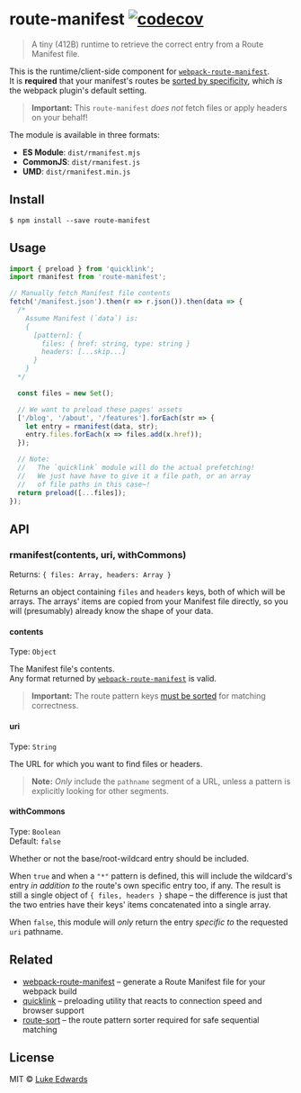 # route-manifest [![codecov](https://badgen.now.sh/codecov/c/github/lukeed/route-manifest)](https://codecov.io/gh/lukeed/route-manifest)

> A tiny (412B) runtime to retrieve the correct entry from a Route Manifest file.

This is the runtime/client-side component for [`webpack-route-manifest`](https://github.com/lukeed/webpack-route-manifest).<br>
It is **required** that your manifest's routes be [sorted by specificity](https://github.com/lukeed/route-sort#specificity), which _is_ the webpack plugin's default setting.

> **Important:** This `route-manifest` _does not_ fetch files or apply headers on your behalf!

The module is available in three formats:

* **ES Module**: `dist/rmanifest.mjs`
* **CommonJS**: `dist/rmanifest.js`
* **UMD**: `dist/rmanifest.min.js`


## Install

```
$ npm install --save route-manifest
```


## Usage

```js
import { preload } from 'quicklink';
import rmanifest from 'route-manifest';

// Manually fetch Manifest file contents
fetch('/manifest.json').then(r => r.json()).then(data => {
  /*
    Assume Manifest (`data`) is:
    {
      [pattern]: {
        files: { href: string, type: string }
        headers: [...skip...]
      }
    }
  */

  const files = new Set();

  // We want to preload these pages' assets
  ['/blog', '/about', '/features'].forEach(str => {
    let entry = rmanifest(data, str);
    entry.files.forEach(x => files.add(x.href));
  });

  // Note:
  //   The `quicklink` module will do the actual prefetching!
  //   We just have have to give it a file path, or an array
  //   of file paths in this case~!
  return preload([...files]);
});
```


## API

### rmanifest(contents, uri, withCommons)
Returns: `{ files: Array, headers: Array }`

Returns an object containing `files` and `headers` keys, both of which will be arrays. The arrays' items are copied from your Manifest file directly, so you will (presumably) already know the shape of your data.


#### contents
Type: `Object`

The Manifest file's contents.<br>
Any format returned by [`webpack-route-manifest`](https://github.com/lukeed/webpack-route-manifest) is valid.

> **Important:** The route pattern keys [must be sorted](https://github.com/lukeed/webpack-route-manifest#optionssort) for matching correctness.

#### uri
Type: `String`

The URL for which you want to find files or headers.

> **Note:** _Only_ include the `pathname` segment of a URL, unless a pattern is explicitly looking for other segments.

#### withCommons
Type: `Boolean`<br>
Default: `false`

Whether or not the base/root-wildcard entry should be included.

When `true` and when a `"*"` pattern is defined, this will include the wildcard's entry _in addition to_ the route's own specific entry too, if any. The result is still a single object of `{ files, headers }` shape – the difference is just that the two entries have their keys' items concatenated into a single array.

When `false`, this module will _only_ return the entry _specific to_ the requested `uri` pathname.


## Related

* [webpack-route-manifest](https://github.com/lukeed/webpack-route-manifest) – generate a Route Manifest file for your webpack build
* [quicklink](https://github.com/GoogleChromeLabs/quicklink) – preloading utility that reacts to connection speed and browser support
* [route-sort](https://github.com/lukeed/route-sort) – the route pattern sorter required for safe sequential matching


## License

MIT © [Luke Edwards](https://lukeed.com)
